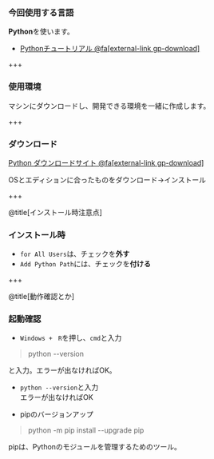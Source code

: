 ### 今回使用する言語
**Python**を使います。
* [Pythonチュートリアル @fa[external-link gp-download]](https://docs.python.jp/3/tutorial/index.html)

+++

### 使用環境
マシンにダウンロードし、開発できる環境を一緒に作成します。

+++

### ダウンロード
[Python ダウンロードサイト @fa[external-link gp-download]](https://www.python.org/downloads/release/python-365/)

OSとエディションに合ったものをダウンロード→インストール

+++

@title[インストール時注意点]

### インストール時

* `for All Users`は、チェックを**外す**
* `Add Python Path`には、チェックを**付ける**

+++

@title[動作確認とか]

### 起動確認

* `Windows +　R`を押し、`cmd`と入力

> python --version

と入力。エラーが出なければOK。

* `python --version`と入力  
エラーが出なければOK

* pipのバージョンアップ  
> python -m pip install --upgrade pip

pipは、Pythonのモジュールを管理するためのツール。

